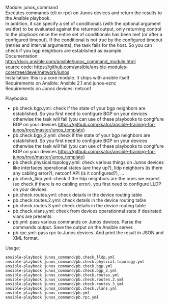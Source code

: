 Module: junos_command  
Executes commands (cli or rpc) on Junos devices and return the results to the Ansible playbook.     
In addition, it can specify a set of conditionals (with the optional argument waitfor) to be evaluated against the returned output, only returning control to the playbook once the entire set of conditionals has been met (or after a configured timeout). If the conditional is not true by the configured timeout (retries and interval arguments), the task fails for the host. So you can check if you bgp neighbors are established as example.  
Documentation: http://docs.ansible.com/ansible/junos_command_module.html  
source code: https://github.com/ansible/ansible-modules-core/tree/devel/network/junos  
Installation: this is a core module. It ships with ansible itself      
Requirements on Ansible: Ansible 2.1 and junos-eznc   
Requirements on  Junos devices: netconf  

Playbooks:  
- pb.check.bgp.yml: check if the state of your bgp neighbors are established.  So you first need to configure BGP on your devices otherwise the task will fail (you can use of these playbooks to congifure BGP on your devices  https://github.com/ksator/ansible-training-for-junos/tree/master/junos_template)
- pb.check.bgp_2.yml: check if the state of your bgp neighbors are established.  So you first need to configure BGP on your devices otherwise the task will fail (you can use of these playbooks to congifure BGP on your devices  https://github.com/ksator/ansible-training-for-junos/tree/master/junos_template)
- pb.check.physical.topology.yml: check various things on Junos devices like interfaces operational states (are they up?), lldp neighbors (is there any cabling error?), netconf API (is it configured?), ...  
- pb.check_lldp.yml: check if the lldp neighbors are the ones we expect (so check if there is no cabling error).  you first need to configure LLDP on your devices.  
- pb.check.routes.yml: check details in the device routing table 
- pb.check.routes.2.yml: check details in the device routing table 
- pb.check.routes.3.yml: check details in the device routing table  
- pb.check.vlans.yml: check from devices operationnal state if desirated vlans are presents  
- pb.yml: pass various commands on Junos devices. Parse the commands output. Save the output on the Ansible server.   
- pb.rpc.yml: pass rpc to Junos devices. And print the result in JSON and XML format.  

Usage:  
```
ansible-playbook junos_command/pb.check_lldp.yml  
ansible-playbook junos_command/pb.check.physical.topology.yml
ansible-playbook junos_command/pb.check.bgp.yml
ansible-playbook junos_command/pb.check.bgp_2.yml
ansible-playbook junos_command/pb.check.routes.yml
ansible-playbook junos_command/pb.check.routes.2.yml
ansible-playbook junos_command/pb.check.routes.3.yml
ansible-playbook junos_command/pb.check.vlans.yml
ansible-playbook junos_command/pb.yml
ansible-playbook junos_command/pb.rpc.yml
```
